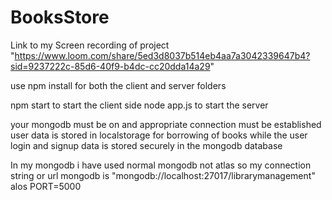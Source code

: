 ﻿# BooksStore

Link to my Screen recording of project "https://www.loom.com/share/5ed3d8037b514eb4aa7a3042339647b4?sid=9237222c-85d6-40f9-b4dc-cc20dda14a29"

use npm install for both the client and server folders 

npm start to start the client side 
node app.js to start the server

your mongodb must be on and appropriate connection must be established 
user data is stored in localstorage for borrowing of books while the
user login and signup data is stored securely in the mongodb database

In my mongodb i have used normal mongodb not atlas so my connection string or url mongodb is "mongodb://localhost:27017/librarymanagement"
alos PORT=5000


